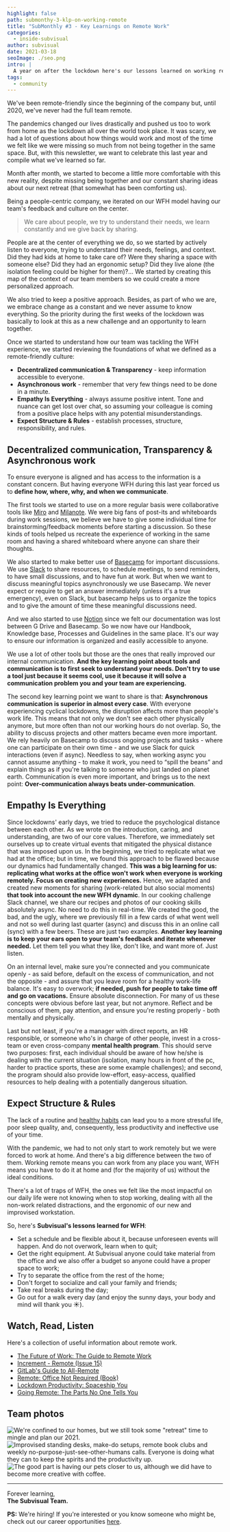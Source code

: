 ```yaml
---
highlight: false
path: submonthy-3-klp-on-working-remote
title: "SubMonthly #3 - Key Learnings on Remote Work"
categories:
  - inside-subvisual
author: subvisual
date: 2021-03-18
seoImage: ./seo.png
intro: |
  A year on after the lockdown here's our lessons learned on working remotely.
tags:
  - community
---
```


We've been remote-friendly since the beginning of the company but, until 2020,
we've never had the full team remote. 

The pandemics changed our lives drastically and pushed us too to work from home
as the lockdown all over the world took place. It was scary, we had a lot of
questions about how things would work and most of the time we felt like we were
missing so much from not being together in the same space. But, with this
newsletter, we want to celebrate this last year and compile what we've learned
so far. 

Month after month, we started to become a little more comfortable with this new
reality, despite missing being together and our constant sharing ideas about
our next retreat (that somewhat has been comforting us).

Being a people-centric company, we iterated on our WFH model having our team's
feedback and culture on the center.

> We care about people, we try to understand their needs, we learn constantly
> and we give back by sharing.

People are at the center of everything we do, so we started by actively listen
to everyone, trying to understand their needs, feelings, and context. Did they
had kids at home to take care of? Were they sharing a space with someone else?
Did they had an ergonomic setup? Did they live alone (the isolation feeling
could be higher for them)?... We started by creating this map of the context of
our team members so we could create a more personalized approach. 

We also tried to keep a positive approach. Besides, as part of who we are, we
embrace change as a constant and we never assume to know everything. So the
priority during the first weeks of the lockdown was basically to look at this
as a new challenge and an opportunity to learn together.

Once we started to understand how our team was tackling the WFH experience, we
started reviewing the foundations of what we defined as a remote-friendly
culture:

- **Decentralized communication & Transparency** - keep information accessible
  to everyone.
- **Asynchronous work** - remember that very few things need to be done in a
  minute.
- **Empathy Is Everything** - always assume positive intent. Tone and nuance
  can get lost over chat, so assuming your colleague is coming from a positive
  place helps with any potential misunderstandings.
- **Expect Structure & Rules** - establish processes, structure,
  responsibility, and rules.


## Decentralized communication, Transparency & Asynchronous work

To ensure everyone is aligned and has access to the information is a constant
concern. But having everyone WFH during this last year forced us to **define
how, where, why, and when we communicate**.

The first tools we started to use on a more regular basis were collaborative
tools like [Miro] and [Milanote]. We were big fans of post-its and whiteboards
during work sessions, we believe we have to give some individual time for
brainstorming/feedback moments before starting a discussion. So these kinds of
tools helped us recreate the experience of working in the same room and having
a shared whiteboard where anyone can share their thoughts.

We also started to make better use of [Basecamp] for important discussions. We
use [Slack] to share resources, to schedule meetings, to send reminders, to
have small discussions, and to have fun at work. But when we want to discuss
meaningful topics asynchronously we use Basecamp. We never expect or require to
get an answer immediately (unless it's a true emergency), even on Slack, but
basecamp helps us to organize the topics and to give the amount of time these
meaningful discussions need.

And we also started to use [Notion] since we felt our documentation was lost
between G Drive and Basecamp. So we now have our Handbook, Knowledge base,
Processes and Guidelines in the same place. It's our way to ensure our
information is organized and easily accessible to anyone.

We use a lot of other tools but those are the ones that really improved our
internal communication. **And the key learning point about tools and
communication is to first seek to understand your needs. Don't try to use a
tool just because it seems cool, use it because it will solve a communication
problem you and your team are experiencing.**

The second key learning point we want to share is that: **Asynchronous
communication is superior in almost every case**. With everyone experiencing
cyclical lockdowns, the disruption affects more than people's work life. This
means that not only we don't see each other physically anymore, but more often
than not our working hours do not overlap. So, the ability to discuss projects
and other matters became even more important. We rely heavily on Basecamp to
discuss ongoing projects and tasks - where one can participate on their own
time - and we use Slack for quick interactions (even if async). Needless to
say, when working async you cannot assume anything - to make it work, you need
to “spill the beans” and explain things as if you're talking to someone who
just landed on planet earth. Communication is even more important, and brings
us to the next point: **Over-communication always beats under-communication**.


## Empathy Is Everything

Since lockdowns' early days, we tried to reduce the psychological distance
between each other. As we wrote on the introduction, caring, and understanding,
are two of our core values. Therefore, we immediately set ourselves up to
create virtual events that mitigated the physical distance that was imposed
upon us. In the beginning, we tried to replicate what we had at the office; but
in time, we found this approach to be flawed because our dynamics had
fundamentally changed. **This was a big learning for us: replicating what works
at the office won't work when everyone is working remotely. Focus on creating
new experiences.** Hence, we adapted and created new moments for sharing
(work-related but also social moments) **that took into account the new WFH
dynamic**. In our cooking challenge Slack channel, we share our recipes and
photos of our cooking skills absolutely async. No need to do this in real-time.
We created the good, the bad, and the ugly, where we previously fill in a few
cards of what went well and not so well during last quarter (async) and discuss
this in an online call (sync) with a few beers. These are just two examples.
**Another key learning is to keep your ears open to your team's feedback and
iterate whenever needed.** Let them tell you what they like, don't like, and
want more of. Just listen. 

On an internal level, make sure you're connected and you communicate openly -
as said before, default on the excess of communication, and not the opposite -
and assure that you leave room for a healthy work-life balance. It's easy to
overwork; **if needed, push for people to take time off and go on vacations.**
Ensure absolute disconnection. For many of us these concepts were obvious
before last year, but not anymore. Reflect and be conscious of them, pay
attention, and ensure you're resting properly - both mentally and physically.  

Last but not least, if you're a manager with direct reports, an HR responsible,
or someone who's in charge of other people, invest in a cross-team or even
cross-company **mental health program**. This should serve two purposes: first,
each individual should be aware of how he/she is dealing with the current
situation (isolation, many hours in front of the pc, harder to practice sports,
these are some example challenges); and second, the program should also provide
low-effort, easy-access, qualified resources to help dealing with a potentially
dangerous situation. 


## Expect Structure & Rules

The lack of a routine and [healthy habits] can lead you to a more stressful life,
poor sleep quality, and, consequently, less productivity and ineffective use of
your time.

With the pandemic, we had to not only start to work remotely but we were forced
to work at home. And there's a big difference between the two of them. Working
remote means you can work from any place you want, WFH means you have to do it
at home and (for the majority of us) without the ideal conditions.

There's a lot of traps of WFH, the ones we felt like the most impactful on our
daily life were not knowing when to stop working, dealing with all the non-work
related distractions, and the ergonomic of our new and improvised workstation.

So, here's **Subvisual's lessons learned for WFH**:

- Set a schedule and be flexible about it, because unforeseen events will
  happen. And do not overwork, learn when to quit; 
- Get the right equipment. At Subvisual anyone could take material from the
  office and we also offer a budget so anyone could have a proper space to
  work;
- Try to separate the office from the rest of the home;
- Don't forget to socialize and call your family and friends;
- Take real breaks during the day;
- Go out for a walk every day (and enjoy the sunny days, your body and mind
  will thank you ☀️).


## Watch, Read, Listen

Here's a collection of useful information about remote work.

- [The Future of Work: The Guide to Remote Work](https://twist.com/remote-work-guides/remote-work#introduction)
- [Increment - Remote (Issue 15)](https://increment.com/remote/)
- [GitLab's Guide to All-Remote](https://about.gitlab.com/company/culture/all-remote/guide/)
- [Remote: Office Not Required (Book)](https://www.goodreads.com/book/show/17316682-remote)
- [Lockdown Productivity: Spaceship You](https://www.youtube.com/watch?v=snAhsXyO3Ck)
- [Going Remote: The Parts No One Tells You](https://subvisual.com/blog/posts/going-remote/)


## Team photos

![We're confined to our homes, but we still took some "retreat" time to mingle
and plan our 2021.](./autumn-retreat.jpg)
![Improvised standing desks, make-do setups, remote book clubs and weekly
no-purpose-just-see-other-humans calls. Everyone is doing what they can to
keep the spirits and the productivity up.](./improvise.png)
![The good part is having our pets closer to us, although we did have to become
more creative with coffee.](./pets-and-coffee.png)

---

Forever learning,<br>**The Subvisual Team.**

**PS:** We're hiring! If you're interested or you know someone who might be,
check out our career opportunities [here][jobs].


[Miro]: https://miro.com/
[Milanote]: https://milanote.com/
[Basecamp]: http://basecamp.com/
[Slack]: http://slack.com/
[Notion]: https://www.notion.so/
[healthy habits]: https://subvisual.com/blog/posts/8-habits-to-help-you-through-the-pandemic-times/
[jobs]: https://jobs.subvisual.com/
